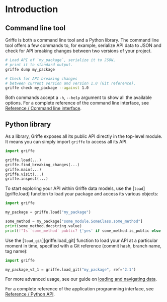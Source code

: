 # Introduction

## Command line tool

Griffe is both a command line tool and a Python library. The command line tool offers a few commands to, for example, serialize API data to JSON and check for API breaking changes between two versions of your project.

```bash
# Load API of `my_package`, serialize it to JSON,
# print it to standard output.
griffe dump my_package
```

```bash
# Check for API breaking changes
# between current version and version 1.0 (Git reference).
griffe check my_package --against 1.0
```

Both commands accept a `-h`, `--help` argument to show all the available options. For a complete reference of the command line interface, see [Reference / Command line interface](reference/cli.md).

## Python library

As a library, Griffe exposes all its public API directly in the top-level module. It means you can simply import `griffe` to access all its API.

```python
import griffe

griffe.load(...)
griffe.find_breaking_changes(...)
griffe.main(...)
griffe.visit(...)
griffe.inspect(...)
```

To start exploring your API within Griffe data models, use the [`load`][griffe.load] function to load your package and access its various objects:

```python
import griffe

my_package = griffe.load("my_package")

some_method = my_package["some_module.SomeClass.some_method"]
print(some_method.docstring.value)
print(f"Is `some_method` public? {'yes' if some_method.is_public else 'no'}")
```

Use the [`load_git`][griffe.load_git] function to load your API at a particular moment in time, specified with a Git reference (commit hash, branch name, tag name):

```python
import griffe

my_package_v2_1 = griffe.load_git("my_package", ref="2.1")
```

For more advanced usage, see our guide on [loading and navigating data](guide/users/loading.md).

For a complete reference of the application programming interface, see [Reference / Python API](reference/api.md).